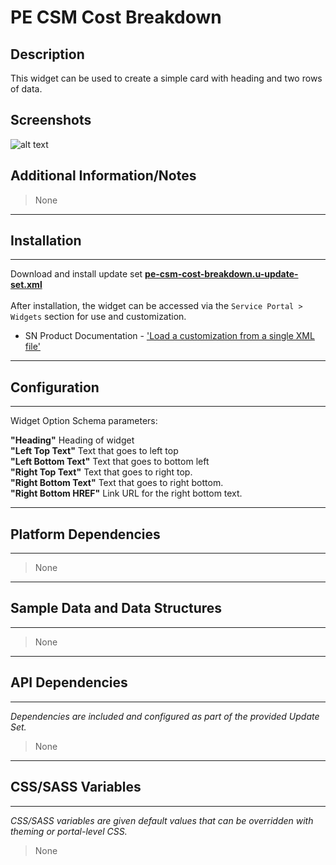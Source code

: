 # PE CSM Cost Breakdown

## Description

This widget can be used to create a simple card with heading and two rows of data.

## Screenshots
![alt text](../images/pe-csm-cost-breakdown.png "Pe csm Cost breakdown")

## Additional Information/Notes
> None
---
## Installation
---
Download and install update set **[pe-csm-cost-breakdown.u-update-set.xml](https://github.com/platform-experience/serviceportal-widget-library/blob/master/pe-csm-cost-breakdown/pe-csm-cost-breakdown.u-update-set.xml)** <br/><br/>
After installation, the widget can be accessed via the `Service Portal > Widgets` section for use and customization.<br/>
* SN Product Documentation - ['Load a customization from a single XML file'](https://docs.servicenow.com/bundle/istanbul-application-development/page/build/system-update-sets/task/t_LoadCustomizationsFromAnXMLFile.html)

---
## Configuration
---
Widget Option Schema parameters:

**"Heading"** Heading of widget<br/>
**"Left Top Text"** Text that goes to left top<br/>
**"Left Bottom Text"** Text that goes to bottom left<br/>
**"Right Top Text"** Text that goes to right top.<br/>
**"Right Bottom Text"** Text that goes to right bottom.<br/>
**"Right Bottom HREF"** Link URL for the right bottom text.<br/>

---
## Platform Dependencies
---
> None
---
## Sample Data and Data Structures
---
> None
---
## API Dependencies
---
<i>Dependencies are included and configured as part of the provided Update Set.</i>
> None
---
## CSS/SASS Variables
---
_CSS/SASS variables are given default values that can be overridden with theming or portal-level CSS._
> None